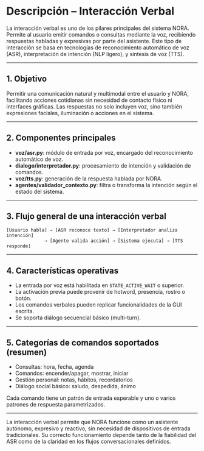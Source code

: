 # Descripción – Interacción Verbal

La interacción verbal es uno de los pilares principales del sistema NORA. Permite al usuario emitir comandos o consultas mediante la voz, recibiendo respuestas habladas y expresivas por parte del asistente. Este tipo de interacción se basa en tecnologías de reconocimiento automático de voz (ASR), interpretación de intención (NLP ligero), y síntesis de voz (TTS).

---

## 1. Objetivo

Permitir una comunicación natural y multimodal entre el usuario y NORA, facilitando acciones cotidianas sin necesidad de contacto físico ni interfaces gráficas. Las respuestas no solo incluyen voz, sino también expresiones faciales, iluminación o acciones en el sistema.

---

## 2. Componentes principales

* **voz/asr.py**: módulo de entrada por voz, encargado del reconocimiento automático de voz.
* **dialogo/interpretador.py**: procesamiento de intención y validación de comandos.
* **voz/tts.py**: generación de la respuesta hablada por NORA.
* **agentes/validador\_contexto.py**: filtra o transforma la intención según el estado del sistema.

---

## 3. Flujo general de una interacción verbal

```plaintext
[Usuario habla] → [ASR reconoce texto] → [Interpretador analiza intención]
              → [Agente valida acción] → [Sistema ejecuta] → [TTS responde]
```

---

## 4. Características operativas

* La entrada por voz está habilitada en `STATE_ACTIVE_WAIT` o superior.
* La activación previa puede provenir de hotword, presencia, rostro o botón.
* Los comandos verbales pueden replicar funcionalidades de la GUI escrita.
* Se soporta diálogo secuencial básico (multi-turn).

---

## 5. Categorías de comandos soportados (resumen)

* Consultas: hora, fecha, agenda
* Comandos: encender/apagar, mostrar, iniciar
* Gestión personal: notas, hábitos, recordatorios
* Diálogo social básico: saludo, despedida, ánimo

Cada comando tiene un patrón de entrada esperable y uno o varios patrones de respuesta parametrizados.

---

La interacción verbal permite que NORA funcione como un asistente autónomo, expresivo y reactivo, sin necesidad de dispositivos de entrada tradicionales. Su correcto funcionamiento depende tanto de la fiabilidad del ASR como de la claridad en los flujos conversacionales definidos.
